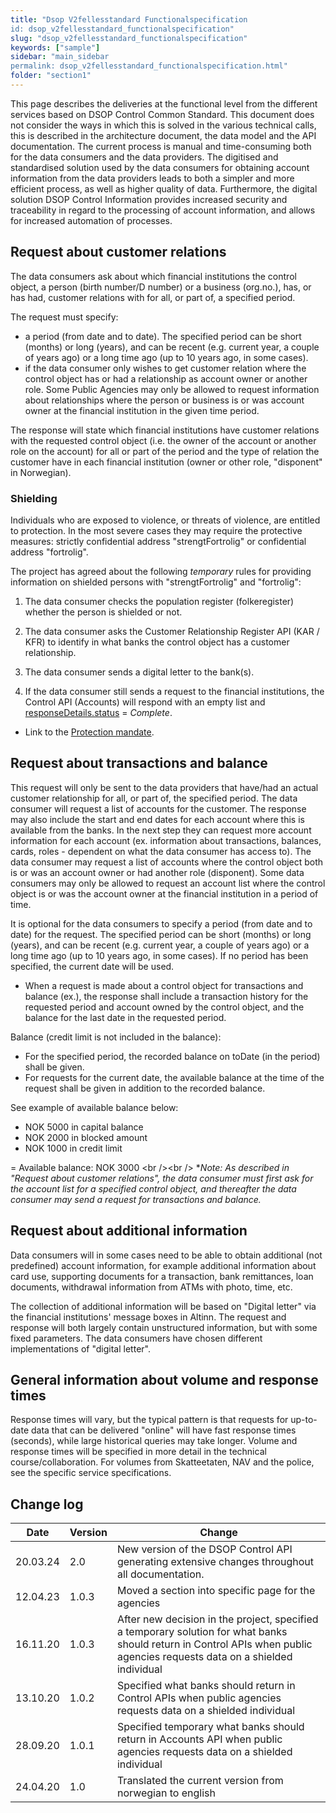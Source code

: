 ```yaml
---
title: "Dsop V2fellesstandard Functionalspecification
id: dsop_v2fellesstandard_functionalspecification"
slug: "dsop_v2fellesstandard_functionalspecification"
keywords: ["sample"]
sidebar: "main_sidebar
permalink: dsop_v2fellesstandard_functionalspecification.html"
folder: "section1"
---
```


This page describes the deliveries at the functional level from the different services based on DSOP Control Common
Standard. This document does not consider the ways in which this is solved in the various technical calls, this is
described in the architecture document, the data model and the API documentation. The current process is manual and
time-consuming both for the data consumers and the data providers. The digitised and standardised solution
used by the data consumers for obtaining account information from the data providers leads to both a
simpler and more efficient process, as well as higher quality of data. Furthermore, the digital solution DSOP Control
Information provides increased security and traceability in regard to the processing of account information, and allows
for increased automation of processes.

## Request about customer relations

The data consumers ask about which financial institutions the control object, a person (birth number/D number) or a business (org.no.), has,
or has had, customer relations with for all, or part of, a specified period.

The request must specify:
- a period (from date and to date). The specified period can be short (months) or long (years), and can be recent (e.g. current year, a couple of years ago) or a long time ago (up to 10 years ago, in some cases).
- if the data consumer only wishes to get customer relation where the control object has or had a relationship as account owner or another role. Some Public Agencies may only be allowed to request information about relationships where the person or business is or was account owner at the financial institution in the given time period.

The response will state which financial institutions have customer relations with the requested control object (i.e.
the owner of the account or another role on the account) for all or part of the period and the type of relation the customer
have in each financial institution (owner or other role, "disponent" in Norwegian).

### Shielding

Individuals who are exposed to violence, or threats of violence, are entitled to protection. In the most severe cases
they may require the protective measures: strictly confidential address "strengtFortrolig" or
confidential address "fortrolig".

The project has agreed about the following *temporary* rules for providing information on shielded persons with
"strengtFortrolig" and "fortrolig":

1. The data consumer checks the population register (folkeregister) whether the person is shielded or not.

2. The data consumer asks the Customer Relationship Register API (KAR / KFR) to identify in what banks the control object has a customer relationship.

3. The data consumer sends a digital letter to the bank(s).

4. If the data consumer still sends a request to the financial institutions, the Control API (Accounts) will respond with an empty list and [responseDetails.status](https://dokumentasjon.dsop.no/dsop_v2fellesstandard_accounts#responsedetailsstatus) = *Complete*.

- Link to the [Protection mandate](https://lovdata.no/dokument/INS/forskrift/1972-03-17-3352).

## Request about transactions and balance

This request will only be sent to the data providers that have/had an actual customer relationship for all, or part
of, the specified period. The data consumer will request a list of accounts for the customer. The response may also
include the start and end dates for each account where this is available from the banks. In the next step they can
request more account information for each account (ex. information about transactions, balances, cards, roles -
dependent on what the data consumer has access to). The data consumer may request a list of accounts where the control
object both is or was an account owner or had another role (disponent). Some data consumers may only be allowed to
request an account list where the control object is or was the account owner at the financial institution in a period
of time.

It is optional for the data consumers to specify a period (from date and to date) for the request. The specified
period can be short (months) or long (years), and can be recent (e.g. current year, a couple of years ago) or a long
time ago (up to 10 years ago, in some cases). If no period has been specified, the current date will be used.

* When a request is made about a control object for transactions and balance (ex.), the response shall include a transaction history for the requested period and account owned by the control object, and the balance for the last date in the requested period.

Balance (credit limit is not included in the balance):

* For the specified period, the recorded balance on toDate (in the period) shall be given.
* For requests for the current date, the available balance at the time of the request shall be given in addition to the recorded balance.

See example of available balance below:

* NOK 5000 in capital balance
* NOK 2000 in blocked amount
* NOK 1000 in credit limit

= Available balance: NOK 3000
<br \/><br \/>
**Note: As described in "Request about customer relations", the data consumer must first ask for the account list for a
specified control object, and thereafter the data consumer may send a request for
transactions and balance.*

## Request about additional information

Data consumers will in some cases need to be able to obtain additional (not predefined) account information, for
example additional information about card use, supporting documents for a transaction, bank remittances, loan documents,
withdrawal information from ATMs with photo, time, etc.

The collection of additional information will be based on "Digital letter" via the financial institutions' message boxes
in Altinn. The request and response will both largely contain unstructured information, but with some fixed parameters.
The data consumers have chosen different implementations of "digital letter".

## General information about volume and response times

Response times will vary, but the typical pattern is that requests for up-to-date data that can be delivered "online"
will have fast response times (seconds), while large historical queries may take longer. Volume and response times will
be specified in more detail in the technical course/collaboration. For volumes from Skatteetaten, NAV and the police,
see the specific service specifications.

## Change log

| Date | Version | Change |
| ---------- | --------- | ---------------------------------------------------------------------------------------------------------------------------------------------------------------------------- |
| 20.03.24 | 2.0 | New version of the DSOP Control API generating extensive changes throughout all documentation. |
| 12.04.23 | 1.0.3 | Moved a section into specific page for the agencies |
| 16.11.20 | 1.0.3 | After new decision in the project, specified a temporary solution for what banks should return in Control APIs when public agencies requests data on a shielded individual |
| 13.10.20 | 1.0.2 | Specified what banks should return in Control APIs when public agencies requests data on a shielded individual |
| 28.09.20 | 1.0.1 | Specified temporary what banks should return in Accounts API when public agencies requests data on a shielded individual |
| 24.04.20 | 1.0 | Translated the current version from norwegian to english |

